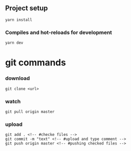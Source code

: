 ## Project setup

```
yarn install
```

### Compiles and hot-reloads for development

```
yarn dev
```

# git commands

### download

```
git clone <url>
```

### watch

```
git pull origin master
```

### upload

```
git add . <!-- #checke files -->
git commit -m "text" <!-- #upload and type comment -->
git push origin master <!-- #pushing checked files -->
```
